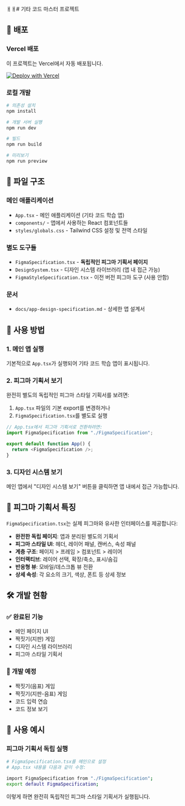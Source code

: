 ㅐㅐ# 기타 코드 마스터 프로젝트

## 🚀 배포

### Vercel 배포
이 프로젝트는 Vercel에서 자동 배포됩니다.

[![Deploy with Vercel](https://vercel.com/button)](https://vercel.com/new/clone?repository-url=https://github.com/your-username/guitar-codes-app-2024)

### 로컬 개발
```bash
# 의존성 설치
npm install

# 개발 서버 실행
npm run dev

# 빌드
npm run build

# 미리보기
npm run preview
```

## 📁 파일 구조

### 메인 애플리케이션
- `App.tsx` - 메인 애플리케이션 (기타 코드 학습 앱)
- `components/` - 앱에서 사용하는 React 컴포넌트들
- `styles/globals.css` - Tailwind CSS 설정 및 전역 스타일

### 별도 도구들
- `FigmaSpecification.tsx` - **독립적인 피그마 기획서 페이지**
- `DesignSystem.tsx` - 디자인 시스템 라이브러리 (앱 내 접근 가능)
- `FigmaStyleSpecification.tsx` - 이전 버전 피그마 도구 (사용 안함)

### 문서
- `docs/app-design-specification.md` - 상세한 앱 설계서

## 🎯 사용 방법

### 1. 메인 앱 실행
기본적으로 `App.tsx`가 실행되어 기타 코드 학습 앱이 표시됩니다.

### 2. 피그마 기획서 보기
완전히 별도의 독립적인 피그마 스타일 기획서를 보려면:
1. `App.tsx` 파일의 기본 export를 변경하거나
2. `FigmaSpecification.tsx`를 별도로 실행

```typescript
// App.tsx에서 피그마 기획서로 전환하려면:
import FigmaSpecification from "./FigmaSpecification";

export default function App() {
  return <FigmaSpecification />;
}
```

### 3. 디자인 시스템 보기
메인 앱에서 "디자인 시스템 보기" 버튼을 클릭하면 앱 내에서 접근 가능합니다.

## 🎨 피그마 기획서 특징

`FigmaSpecification.tsx`는 실제 피그마와 유사한 인터페이스를 제공합니다:

- **완전한 독립 페이지**: 앱과 분리된 별도의 기획서
- **피그마 스타일 UI**: 헤더, 레이어 패널, 캔버스, 속성 패널
- **계층 구조**: 페이지 > 프레임 > 컴포넌트 > 레이어
- **인터랙티브**: 레이어 선택, 확장/축소, 표시/숨김
- **반응형 뷰**: 모바일/데스크톱 뷰 전환
- **상세 속성**: 각 요소의 크기, 색상, 폰트 등 상세 정보

## 🛠 개발 현황

### ✅ 완료된 기능
- 메인 페이지 UI
- 짝짓기(지판) 게임
- 디자인 시스템 라이브러리
- 피그마 스타일 기획서

### 🚧 개발 예정
- 짝짓기(음표) 게임
- 짝짓기(지판-음표) 게임  
- 코드 입력 연습
- 코드 정보 보기

## 📝 사용 예시

### 피그마 기획서 독립 실행
```bash
# FigmaSpecification.tsx를 메인으로 설정
# App.tsx 내용을 다음과 같이 수정:

import FigmaSpecification from "./FigmaSpecification";
export default FigmaSpecification;
```

이렇게 하면 완전히 독립적인 피그마 스타일 기획서가 실행됩니다.